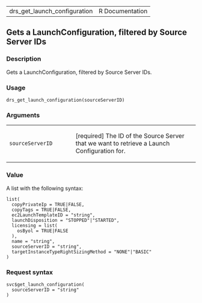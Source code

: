 <table style="width: 100%;">
<tbody>
<tr class="odd">
<td>drs_get_launch_configuration</td>
<td style="text-align: right;">R Documentation</td>
</tr>
</tbody>
</table>

## Gets a LaunchConfiguration, filtered by Source Server IDs

### Description

Gets a LaunchConfiguration, filtered by Source Server IDs.

### Usage

    drs_get_launch_configuration(sourceServerID)

### Arguments

<table>
<colgroup>
<col style="width: 35%" />
<col style="width: 65%" />
</colgroup>
<tbody>
<tr class="odd">
<td><code
id="drs_get_launch_configuration_:_sourceServerID">sourceServerID</code></td>
<td><p>[required] The ID of the Source Server that we want to retrieve a
Launch Configuration for.</p></td>
</tr>
</tbody>
</table>

### Value

A list with the following syntax:

    list(
      copyPrivateIp = TRUE|FALSE,
      copyTags = TRUE|FALSE,
      ec2LaunchTemplateID = "string",
      launchDisposition = "STOPPED"|"STARTED",
      licensing = list(
        osByol = TRUE|FALSE
      ),
      name = "string",
      sourceServerID = "string",
      targetInstanceTypeRightSizingMethod = "NONE"|"BASIC"
    )

### Request syntax

    svc$get_launch_configuration(
      sourceServerID = "string"
    )
